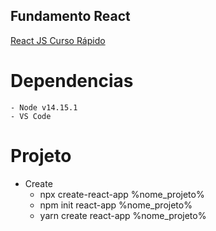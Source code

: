 ## Fundamento React
<a href='https://www.youtube.com/watch?v=XQxitgyZ_S4&t=925s'>React JS Curso Rápido</a> 

# Dependencias
    - Node v14.15.1
    - VS Code

# Projeto
-   Create
    - npx create-react-app %nome_projeto%
    - npm init react-app %nome_projeto%
    - yarn create react-app %nome_projeto%